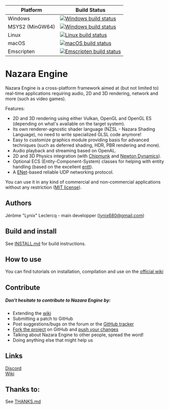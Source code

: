 ﻿Platform | Build Status
------------ | -------------
Windows | [![Windows build status](https://github.com/NazaraEngine/NazaraEngine/actions/workflows/windows-build.yml/badge.svg)](https://github.com/NazaraEngine/NazaraEngine/actions/workflows/windows-build.yml)
MSYS2 (MinGW64) | [![Windows build status](https://github.com/NazaraEngine/NazaraEngine/actions/workflows/msys2-build.yml/badge.svg)](https://github.com/NazaraEngine/NazaraEngine/actions/workflows/msys2-build.yml)
Linux | [![Linux build status](https://github.com/NazaraEngine/NazaraEngine/actions/workflows/linux-build.yml/badge.svg)](https://github.com/NazaraEngine/NazaraEngine/actions/workflows/linux-build.yml)
macOS | [![macOS build status](https://github.com/NazaraEngine/NazaraEngine/actions/workflows/macos-build.yml/badge.svg)](https://github.com/NazaraEngine/NazaraEngine/actions/workflows/macos-build.yml)
Emscripten | [![Emscripten build status](https://github.com/NazaraEngine/NazaraEngine/actions/workflows/wasm-build.yml/badge.svg)](https://github.com/NazaraEngine/NazaraEngine/actions/workflows/wasm-build.yml)

# Nazara Engine  

Nazara Engine is a cross-platform framework aimed at (but not limited to) real-time applications requiring audio, 2D and 3D rendering, network and more (such as video games).

Features:
- 2D and 3D rendering using either Vulkan, OpenGL and OpenGL ES (depending on what's available on the target system).
- Its own renderer-agnostic shader language (NZSL - Nazara Shading Language), no need to write specialized GLSL code anymore!
- Easy to customize graphics module providing basis for advanced techniques (such as deferred shading, HDR, PBR rendering and more).
- Audio playback and streaming based on OpenAL.
- 2D and 3D Physics integration (with [Chipmunk](https://chipmunk-physics.net) and [Newton Dynamics](https://github.com/MADEAPPS/newton-dynamics)).
- Optional ECS (Entity-Component-System) classes for helping with entity handling (based on the excellent [entt](https://github.com/skypjack/entt)).
- A [ENet](https://github.com/lsalzman/enet)-based reliable UDP networking protocol.

You can use it in any kind of commercial and non-commercial applications without any restriction ([MIT license](http://opensource.org/licenses/MIT)).

## Authors

Jérôme "Lynix" Leclercq - main developper (<lynix680@gmail.com>)   

## Build and install

See [INSTALL.md](INSTALL.md) for build instructions.

## How to use

You can find tutorials on installation, compilation and use on the [official wiki](https://github.com/NazaraEngine/NazaraEngine/wiki)

## Contribute

##### Don't hesitate to contribute to Nazara Engine by:
- Extending the [wiki](https://github.com/NazaraEngine/NazaraEngine/wiki)
- Submitting a patch to GitHub  
- Post suggestions/bugs on the forum or the [GitHub tracker](https://github.com/NazaraEngine/NazaraEngine/issues)    
- [Fork the project](https://github.com/NazaraEngine/NazaraEngine/fork) on GitHub and [push your changes](https://github.com/NazaraEngine/NazaraEngine/pulls)  
- Talking about Nazara Engine to other people, spread the word!  
- Doing anything else that might help us

## Links

[Discord](https://discord.gg/MvwNx73)  
[Wiki](https://github.com/NazaraEngine/NazaraEngine/wiki)  

## Thanks to:

See [THANKS.md](THANKS.md)
